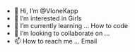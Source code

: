 - 👋 Hi, I’m @VloneKapp
- 👀 I’m interested in Girls
- 🌱 I’m currently learning ... How to code
- 💞️ I’m looking to collaborate on ...
- 📫 How to reach me ... Email

<!---
VloneKapp/VloneKapp is a ✨ special ✨ repository because its `README.md` (this file) appears on your GitHub profile.
You can click the Preview link to take a look at your changes.
--->
